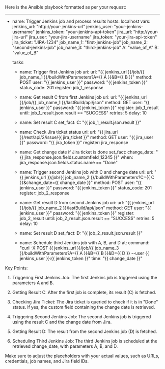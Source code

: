 Here is the Ansible playbook formatted as per your request:

---
- name: Trigger Jenkins job and process results
  hosts: localhost
  vars:
    jenkins_url: "http://your-jenkins-url"
    jenkins_user: "your-jenkins-username"
    jenkins_token: "your-jenkins-api-token"
    jira_url: "http://your-jira-url"
    jira_user: "your-jira-username"
    jira_token: "your-jira-api-token"
    jira_ticket: "JIRA-1234"
    job_name_1: "first-jenkins-job"
    job_name_2: "second-jenkins-job"
    job_name_3: "third-jenkins-job"
    A: "value_of_A"
    B: "value_of_B"

  tasks:
    - name: Trigger first Jenkins job
      uri:
        url: "{{ jenkins_url }}/job/{{ job_name_1 }}/buildWithParameters?A={{ A }}&B={{ B }}"
        method: POST
        user: "{{ jenkins_user }}"
        password: "{{ jenkins_token }}"
        status_code: 201
      register: job_1_response

    - name: Get result C from first Jenkins job
      uri:
        url: "{{ jenkins_url }}/job/{{ job_name_1 }}/lastBuild/api/json"
        method: GET
        user: "{{ jenkins_user }}"
        password: "{{ jenkins_token }}"
      register: job_1_result
      until: job_1_result.json.result == "SUCCESS"
      retries: 5
      delay: 10

    - name: Set result C
      set_fact:
        C: "{{ job_1_result.json.result }}"

    - name: Check Jira ticket status
      uri:
        url: "{{ jira_url }}/rest/api/2/issue/{{ jira_ticket }}"
        method: GET
        user: "{{ jira_user }}"
        password: "{{ jira_token }}"
      register: jira_response

    - name: Get change date if Jira ticket is done
      set_fact:
        change_date: "{{ jira_response.json.fields.customfield_12345 }}"
      when: jira_response.json.fields.status.name == "Done"

    - name: Trigger second Jenkins job with C and change date
      uri:
        url: "{{ jenkins_url }}/job/{{ job_name_2 }}/buildWithParameters?C={{ C }}&change_date={{ change_date }}"
        method: POST
        user: "{{ jenkins_user }}"
        password: "{{ jenkins_token }}"
        status_code: 201
      register: job_2_response

    - name: Get result D from second Jenkins job
      uri:
        url: "{{ jenkins_url }}/job/{{ job_name_2 }}/lastBuild/api/json"
        method: GET
        user: "{{ jenkins_user }}"
        password: "{{ jenkins_token }}"
      register: job_2_result
      until: job_2_result.json.result == "SUCCESS"
      retries: 5
      delay: 10

    - name: Set result D
      set_fact:
        D: "{{ job_2_result.json.result }}"

    - name: Schedule third Jenkins job with A, B, and D
      at:
        command: "curl -X POST {{ jenkins_url }}/job/{{ job_name_3 }}/buildWithParameters?A={{ A }}&B={{ B }}&D={{ D }} --user {{ jenkins_user }}:{{ jenkins_token }}"
        time: "{{ change_date }}"

Key Points:

1. Triggering First Jenkins Job: The first Jenkins job is triggered using the parameters A and B.


2. Getting Result C: After the first job is complete, its result (C) is fetched.


3. Checking Jira Ticket: The Jira ticket is queried to check if it is in "Done" status. If yes, the custom field containing the change date is retrieved.


4. Triggering Second Jenkins Job: The second Jenkins job is triggered using the result C and the change date from Jira.


5. Getting Result D: The result from the second Jenkins job (D) is fetched.


6. Scheduling Third Jenkins Job: The third Jenkins job is scheduled at the retrieved change_date, with parameters A, B, and D.



Make sure to adjust the placeholders with your actual values, such as URLs, credentials, job names, and Jira field IDs.
